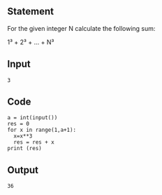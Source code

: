 ## Statement
For the given integer N calculate the following sum:

1³ + 2³ + ... + N³


## Input
```
3
```
## Code  
```
a = int(input())
res = 0
for x in range(1,a+1):
  x=x**3
  res = res + x
print (res)  
```
## Output
```36```
